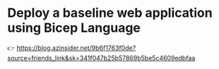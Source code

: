 # Deploy a baseline web application using Bicep Language

👉 https://blog.azinsider.net/9b6f1763f0de?source=friends_link&sk=341f047b25b57869b5be5c4609edbfaa
